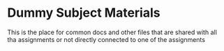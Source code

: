 # Dummy Subject Materials

This is the place for common docs and other files that are shared with all tha assignments or not directly connected to one of the assignments
